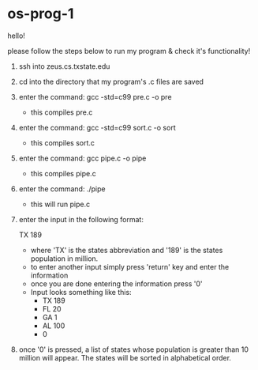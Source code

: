 # os-prog-1

hello!

please follow the steps below to run my program & check it's functionality! 

1) ssh into zeus.cs.txstate.edu 
2) cd into the directory that my program's .c files are saved
3) enter the command: gcc -std=c99 pre.c -o pre 
    - this compiles pre.c
4) enter the command: gcc -std=c99 sort.c -o sort
    - this compiles sort.c
5) enter the command: gcc pipe.c -o pipe
    - this compiles pipe.c 
6) enter the command: ./pipe
    - this will run pipe.c
7) enter the input in the following format: 
    
    TX 189
    
    - where 'TX' is the states abbreviation and '189' is the states population in million. 
    - to enter another input simply press 'return' key and enter the information
    - once you are done entering the information press '0'
    - Input looks something like this: 
        - TX 189
        - FL 20
        - GA 1
        - AL 100
        - 0

8) once '0' is pressed, a list of states whose population is greater than 10 million will appear. The states will be sorted in alphabetical order. 
    
